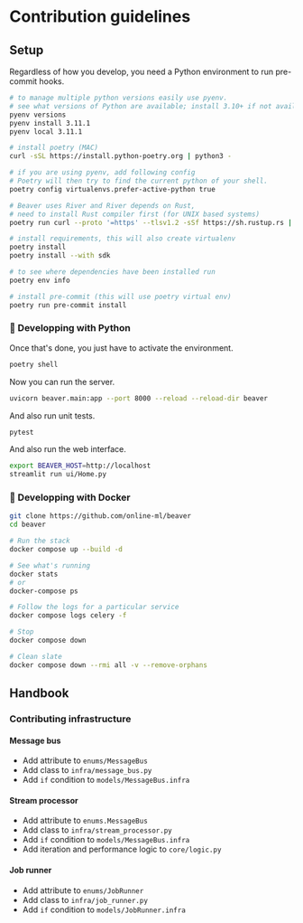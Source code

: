 # Contribution guidelines

## Setup

Regardless of how you develop, you need a Python environment to run pre-commit hooks.

```sh
# to manage multiple python versions easily use pyenv.
# see what versions of Python are available; install 3.10+ if not available
pyenv versions
pyenv install 3.11.1
pyenv local 3.11.1

# install poetry (MAC)
curl -sSL https://install.python-poetry.org | python3 -

# if you are using pyenv, add following config
# Poetry will then try to find the current python of your shell.
poetry config virtualenvs.prefer-active-python true

# Beaver uses River and River depends on Rust,
# need to install Rust compiler first (for UNIX based systems)
poetry run curl --proto '=https' --tlsv1.2 -sSf https://sh.rustup.rs | sh

# install requirements, this will also create virtualenv
poetry install
poetry install --with sdk

# to see where dependencies have been installed run
poetry env info

# install pre-commit (this will use poetry virtual env)
poetry run pre-commit install

```

### 🐍 Developping with Python

Once that's done, you just have to activate the environment.

```sh
poetry shell
```

Now you can run the server.

```sh
uvicorn beaver.main:app --port 8000 --reload --reload-dir beaver
```

And also run unit tests.

```sh
pytest
```

And also run the web interface.

```sh
export BEAVER_HOST=http://localhost
streamlit run ui/Home.py
```


### 🐳 Developping with Docker

```sh
git clone https://github.com/online-ml/beaver
cd beaver

# Run the stack
docker compose up --build -d

# See what's running
docker stats
# or
docker-compose ps

# Follow the logs for a particular service
docker compose logs celery -f

# Stop
docker compose down

# Clean slate
docker compose down --rmi all -v --remove-orphans
```

## Handbook

### Contributing infrastructure

#### Message bus

- Add attribute to `enums/MessageBus`
- Add class to `infra/message_bus.py`
- Add `if` condition to `models/MessageBus.infra`

#### Stream processor

- Add attribute to `enums.MessageBus`
- Add class to `infra/stream_processor.py`
- Add `if` condition to `models/MessageBus.infra`
- Add iteration and performance logic to `core/logic.py`

#### Job runner

- Add attribute to `enums/JobRunner`
- Add class to `infra/job_runner.py`
- Add `if` condition to `models/JobRunner.infra`
